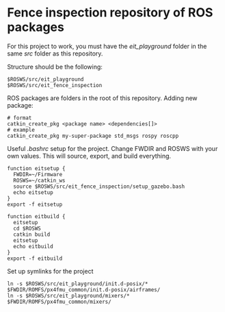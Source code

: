 # Fence inspection repository of ROS packages

For this project to work, you must have the *eit_playground* folder in the same *src* folder as this repository.

Structure should be the following:
```
$ROSWS/src/eit_playground
$ROSWS/src/eit_fence_inspection
```

ROS packages are folders in the root of this repository.
Adding new package:
```
# format
catkin_create_pkg <package name> <dependencies[]>
# example
catkin_create_pkg my-super-package std_msgs rospy roscpp
```

Useful *.bashrc* setup for the project. Change FWDIR and ROSWS with your own values. This will source, export, and build everything.
```
function eitsetup {
  FWDIR=~/Firmware
  ROSWS=~/catkin_ws
  source $ROSWS/src/eit_fence_inspection/setup_gazebo.bash
  echo eitsetup
}
export -f eitsetup

function eitbuild {
  eitsetup
  cd $ROSWS
  catkin build
  eitsetup
  echo eitbuild
}
export -f eitbuild
```

Set up symlinks for the project
```
ln -s $ROSWS/src/eit_playground/init.d-posix/* $FWDIR/ROMFS/px4fmu_common/init.d-posix/airframes/
ln -s $ROSWS/src/eit_playground/mixers/* $FWDIR/ROMFS/px4fmu_common/mixers/
```
